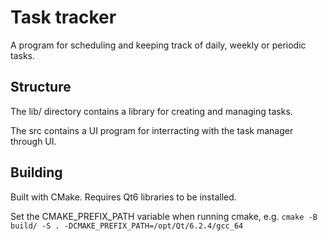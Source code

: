 # Task tracker

A program for scheduling and keeping track of daily, weekly or periodic tasks.

## Structure
The lib/ directory contains a library for creating and managing tasks.

The src contains a UI program for interracting with the task manager through UI.

## Building

Built with CMake. Requires Qt6 libraries to be installed.

Set the CMAKE\_PREFIX\_PATH variable when running cmake, e.g.
`cmake -B build/ -S . -DCMAKE_PREFIX_PATH=/opt/Qt/6.2.4/gcc_64`

